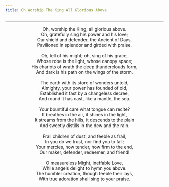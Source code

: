 ```yaml
---
title: Oh Worship The King All Glorious Above
---
```


---
<center>
Oh, worship the King, all glorious above.<br/>
Oh, gratefully sing his power and his love;<br/>
Our shield and defender, the Ancient of Days,<br/>
Pavilioned in splendor and girded with praise.<br/>
<br/>
Oh, tell of his might; oh, sing of his grace,<br/>
Whose robe is the light, whose canopy space;<br/>
His chariots of wrath the deep thunderclouds form,<br/>
And dark is his path on the wings of the storm.<br/>
<br/>
The earth with its store of wonders untold,<br/>
Almighty, your power has founded of old,<br/>
Established it fast by a changeless decree,<br/>
And round it has cast, like a mantle, the sea.<br/>
<br/>
Your bountiful care what tongue can recite?<br/>
It breathes in the air, it shines in the light,<br/>
It streams from the hills, it descends to the plain<br/>
And sweetly distills in the dew and the rain.<br/>
<br/>
Frail children of dust, and feeble as frail,<br/>
In you do we trust, nor find you to fail;<br/>
Your mercies, how tender, how firm to the end, <br/>
Our maker, defender, redeemer, and friend!<br/>
<br/>
O measureless Might, ineffable Love,<br/>
While angels delight to hymn you above.<br/>
The humbler creation, though feeble their lays,<br/>
With true adoration shall sing to your praise.
</center>